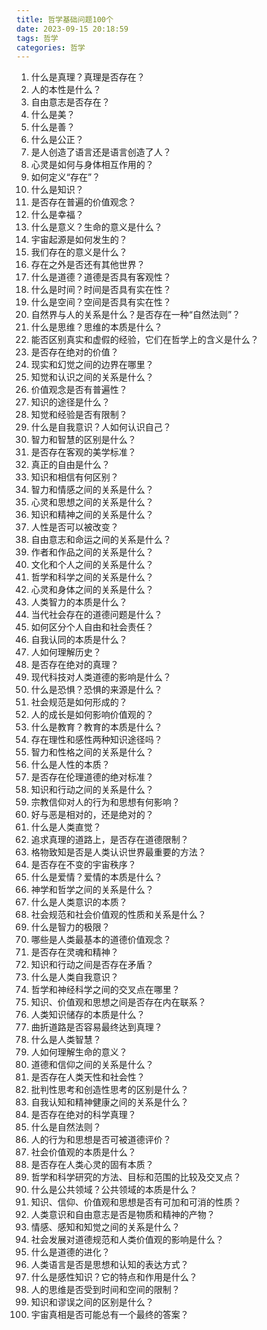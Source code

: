 ```yaml
---
title: 哲学基础问题100个
date: 2023-09-15 20:18:59
tags: 哲学
categories: 哲学
---
```


1. 什么是真理？真理是否存在？
2. 人的本性是什么？
3. 自由意志是否存在？
4. 什么是美？
5. 什么是善？
6. 什么是公正？
7. 是人创造了语言还是语言创造了人？
8. 心灵是如何与身体相互作用的？
9. 如何定义“存在”？
10. 什么是知识？
11. 是否存在普遍的价值观念？
12. 什么是幸福？
13. 什么是意义？生命的意义是什么？
14. 宇宙起源是如何发生的？
15. 我们存在的意义是什么？
16. 存在之外是否还有其他世界？
17. 什么是道德？道德是否具有客观性？
18. 什么是时间？时间是否具有实在性？
19. 什么是空间？空间是否具有实在性？
20. 自然界与人的关系是什么？是否存在一种“自然法则”？
21. 什么是思维？思维的本质是什么？
22. 能否区别真实和虚假的经验，它们在哲学上的含义是什么？
23. 是否存在绝对的价值？
24. 现实和幻觉之间的边界在哪里？
25. 知觉和认识之间的关系是什么？
26. 价值观念是否有普遍性？
27. 知识的途径是什么？
28. 知觉和经验是否有限制？
29. 什么是自我意识？人如何认识自己？
30. 智力和智慧的区别是什么？
31. 是否存在客观的美学标准？
32. 真正的自由是什么？
33. 知识和相信有何区别？
34. 智力和情感之间的关系是什么？
35. 心灵和思想之间的关系是什么？
36. 知识和精神之间的关系是什么？
37. 人性是否可以被改变？
38. 自由意志和命运之间的关系是什么？
39. 作者和作品之间的关系是什么？
40. 文化和个人之间的关系是什么？
41. 哲学和科学之间的关系是什么？
42. 心灵和身体之间的关系是什么？
43. 人类智力的本质是什么？
44. 当代社会存在的道德问题是什么？
45. 如何区分个人自由和社会责任？
46. 自我认同的本质是什么？
47. 人如何理解历史？
48. 是否存在绝对的真理？
49. 现代科技对人类道德的影响是什么？
50. 什么是恐惧？恐惧的来源是什么？
51. 社会规范是如何形成的？
52. 人的成长是如何影响价值观的？
53. 什么是教育？教育的本质是什么？
54. 存在理性和感性两种知识途径吗？
55. 智力和性格之间的关系是什么？
56. 什么是人性的本质？
57. 是否存在伦理道德的绝对标准？
58. 知识和行动之间的关系是什么？
59. 宗教信仰对人的行为和思想有何影响？
60. 好与恶是相对的，还是绝对的？
61. 什么是人类直觉？
62. 追求真理的道路上，是否存在道德限制？
63. 格物致知是否是人类认识世界最重要的方法？
64. 是否存在不变的宇宙秩序？
65. 什么是爱情？爱情的本质是什么？
66. 神学和哲学之间的关系是什么？
67. 什么是人类意识的本质？
68. 社会规范和社会价值观的性质和关系是什么？
69. 什么是智力的极限？
70. 哪些是人类最基本的道德价值观念？
71. 是否存在灵魂和精神？
72. 知识和行动之间是否存在矛盾？
73. 什么是人类自我意识？
74. 哲学和神经科学之间的交叉点在哪里？
75. 知识、价值观和思想之间是否存在内在联系？
76. 人类知识储存的本质是什么？
77. 曲折道路是否容易最终达到真理？
78. 什么是人类智慧？
79. 人如何理解生命的意义？
80. 道德和信仰之间的关系是什么？
81. 是否存在人类天性和社会性？
82. 批判性思考和创造性思考的区别是什么？
83. 自我认知和精神健康之间的关系是什么？
84. 是否存在绝对的科学真理？
85. 什么是自然法则？
86. 人的行为和思想是否可被道德评价？
87. 社会价值观的本质是什么？
88. 是否存在人类心灵的固有本质？
89. 哲学和科学研究的方法、目标和范围的比较及交叉点？
90. 什么是公共领域？公共领域的本质是什么？
91. 知识、信仰、价值观和思想是否有可加和可消的性质？
92. 人类意识和自由意志是否是物质和精神的产物？
93. 情感、感知和知觉之间的关系是什么？
94. 社会发展对道德规范和人类价值观的影响是什么？
95. 什么是道德的进化？
96. 人类语言是否是思想和认知的表达方式？
97. 什么是感性知识？它的特点和作用是什么？
98. 人的思维是否受到时间和空间的限制？
99. 知识和谬误之间的区别是什么？
100. 宇宙真相是否可能总有一个最终的答案？
